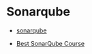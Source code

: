 # Sonarqube

- [sonarqube](https://www.udemy.com/course/sonarqube-sonarcloud-continuous-inspection-and-code-review/learn/lecture/14724670#overview)

- [Best SonarQube Course](https://www.youtube.com/playlist?list=PLxzKY3wu0_FL3TzBnBeBoIMoRkXmYe3VB)
